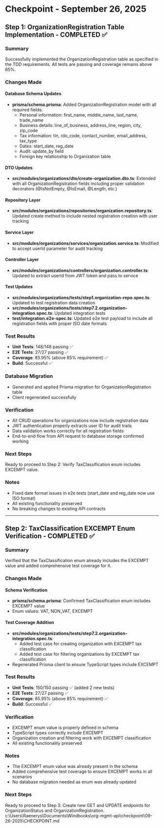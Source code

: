 # Checkpoint - September 26, 2025

## Step 1: OrganizationRegistration Table Implementation - COMPLETED ✅

### Summary
Successfully implemented the OrganizationRegistration table as specified in the TDD requirements. All tests are passing and coverage remains above 85%.

### Changes Made

#### Database Schema Updates
- **prisma/schema.prisma**: Added OrganizationRegistration model with all required fields:
  - Personal information: first_name, middle_name, last_name, trade_name
  - Business details: line_of_business, address_line, region, city, zip_code
  - Tax information: tin, rdo_code, contact_number, email_address, tax_type
  - Dates: start_date, reg_date
  - Audit: update_by field
  - Foreign key relationship to Organization table

#### DTO Updates
- **src/modules/organizations/dto/create-organization.dto.ts**: Extended with all OrganizationRegistration fields including proper validation decorators (@IsNotEmpty, @IsEmail, @Length, etc.)

#### Repository Layer
- **src/modules/organizations/repositories/organization.repository.ts**: Updated create method to include nested registration creation with user tracking

#### Service Layer
- **src/modules/organizations/services/organization.service.ts**: Modified to accept userId parameter for audit tracking

#### Controller Layer
- **src/modules/organizations/controllers/organization.controller.ts**: Updated to extract userId from JWT token and pass to service

#### Test Updates
- **src/modules/organizations/tests/step1.organization-repo.spec.ts**: Updated to test registration data creation
- **src/modules/organizations/tests/step7.2.organization-integration.spec.ts**: Updated integration tests
- **test/integration.e2e-spec.ts**: Updated e2e test payload to include all registration fields with proper ISO date formats

### Test Results
- **Unit Tests**: 148/148 passing ✅
- **E2E Tests**: 27/27 passing ✅
- **Coverage**: 85.95% (above 85% requirement) ✅
- **Build**: Successful ✅

### Database Migration
- Generated and applied Prisma migration for OrganizationRegistration table
- Client regenerated successfully

### Verification
- All CRUD operations for organizations now include registration data
- JWT authentication properly extracts user ID for audit trails
- Data validation works correctly for all registration fields
- End-to-end flow from API request to database storage confirmed working

### Next Steps
Ready to proceed to Step 2: Verify TaxClassification enum includes EXCEMPT value.

### Notes
- Fixed date format issues in e2e tests (start_date and reg_date now use ISO format)
- All existing functionality preserved
- No breaking changes to existing API contracts

---

## Step 2: TaxClassification EXCEMPT Enum Verification - COMPLETED ✅

### Summary
Verified that the TaxClassification enum already includes the EXCEMPT value and added comprehensive test coverage for it.

### Changes Made

#### Schema Verification
- **prisma/schema.prisma**: Confirmed TaxClassification enum includes EXCEMPT value
- Enum values: VAT, NON_VAT, EXCEMPT

#### Test Coverage Addition
- **src/modules/organizations/tests/step7.2.organization-integration.spec.ts**:
  - Added test case for creating organization with EXCEMPT tax classification
  - Added test case for filtering organizations by EXCEMPT tax classification
- Regenerated Prisma client to ensure TypeScript types include EXCEMPT

### Test Results
- **Unit Tests**: 150/150 passing ✅ (added 2 new tests)
- **E2E Tests**: 27/27 passing ✅
- **Coverage**: 85.95% (above 85% requirement) ✅
- **Build**: Successful ✅

### Verification
- EXCEMPT enum value is properly defined in schema
- TypeScript types correctly include EXCEMPT
- Organization creation and filtering work with EXCEMPT classification
- All existing functionality preserved

### Notes
- The EXCEMPT enum value was already present in the schema
- Added comprehensive test coverage to ensure EXCEMPT works in all scenarios
- No database migration needed as enum was already updated

### Next Steps
Ready to proceed to Step 3: Create new GET and UPDATE endpoints for OrganizationStatus and OrganizationRegistration.</content>
<parameter name="filePath">c:\Users\Raenerys\Documents\Windbooks\org-mgmt-api\checkpoint\09-26-2025\CHECKPOINT.md
